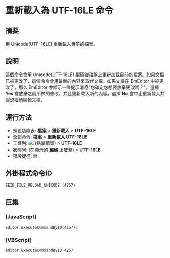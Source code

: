 # 重新載入為 UTF-16LE 命令

## 摘要

用 Unicode(UTF-16LE) 重新載入目前的檔案。

## 說明

這個命令會用 Unicode(UTF-16LE) 編碼從磁盤上重新加載目前的檔案。如果文檔已被更改了，這個命令會用最新的內容來取代文檔。如果文檔在 EmEditor 中被更改了，那么 EmEditor 會顯示一條提示消息"您確定您想要放棄更改嗎？"。選擇 **Yes** 會放棄之前所做的修改，并且重新載入新的內容。選擇 **No** 會中止重新載入并讓您繼續編輯文檔。

## 運行方法

- 預設功能表: **檔案** \> **重新載入** \> **UTF-16LE**
- [全部命令](../tools/all_commands): **檔案** \> **重新載入 UTF-16LE**
- 工具列: ![](../../images/reload..png) (點擊箭頭) \> **UTF-16LE**
- 狀態列: (在顯示的 **編碼** 上雙擊) \> **UTF-16LE**
- 預設捷徑: 無

## 外掛程式命令ID

```
EEID_FILE_RELOAD_UNICODE (4257)
```

## 巨集

### \[JavaScript\]

```
editor.ExecuteCommandByID(4257);
```

### \[VBScript\]

```
editor.ExecuteCommandByID 4257
```
